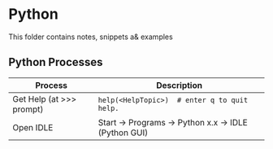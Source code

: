 # Python

This folder contains notes, snippets a& examples

## Python Processes

| Process | Description | 
| --- | --- |  
| Get Help (at >>> prompt)|`help(<HelpTopic>)  # enter q to quit help.`|  
| Open IDLE | Start -> Programs -> Python x.x -> IDLE (Python GUI) |  

